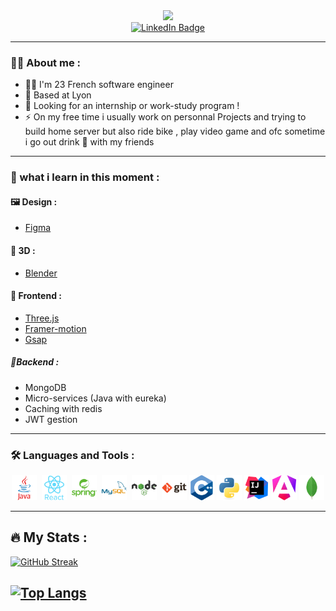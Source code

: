 <div align="center">
    <img src="https://i.giphy.com/media/v1.Y2lkPTc5MGI3NjExNmc2bW0wa21lZmpzZm54MGh3OGo0aXVtMzRzNnZzZWZnOGk3b2Y3cyZlcD12MV9pbnRlcm5hbF9naWZfYnlfaWQmY3Q9Zw/qgQUggAC3Pfv687qPC/giphy.gif"/>
<div id="badges" align="center">
  <a href="https://www.linkedin.com/in/maxime-lapouge-1a0970207/">
  <img src="https://img.shields.io/badge/LinkedIn-blue?style=for-the-badge&logo=linkedin&logoColor=white" alt="LinkedIn Badge"/>
  </a>
</div>
</div>

---

### 👨‍💻 About me : 
- 👨‍🎓 I'm 23 French software engineer
- 📍 Based at Lyon 
- 👀 Looking for an internship or work-study program ! 
- ⚡ On my free time i usually work on personnal Projects and trying to build home server but also ride bike , play video game and ofc sometime i go out drink 🍺 with my friends
---

### 🧰 what i learn in this moment : 

#### 🖼️ Design : 
- <a href="https://www.figma.com/fr-fr/" target="_blank"> Figma </a>
  
#### 🧩 3D : 
- <a href="https://www.blender.org/" target="_blank" >Blender <a/>
  
#### 🎨 Frontend : 
- <a href="https://threejs.org/">Three.js </a>
- <a href ="https://motion.dev/">Framer-motion</a>
- <a href="https://gsap.com/">Gsap</a>
  
##### 🔌Backend : 
- MongoDB
- Micro-services (Java with eureka)
- Caching with redis
- JWT gestion
  
---

### 🛠️ Languages and Tools : 
<div align="center">
<img src="https://github.com/devicons/devicon/blob/master/icons/java/java-original-wordmark.svg" title="Java" alt="Java" width="40" height="40"/>&nbsp;
<img src="https://github.com/devicons/devicon/blob/master/icons/react/react-original-wordmark.svg" title="React" alt="React" width="40" height="40"/>&nbsp;
<img src="https://github.com/devicons/devicon/blob/master/icons/spring/spring-original-wordmark.svg" title="Spring" alt="Spring" width="40" height="40"/>&nbsp;
<img src="https://github.com/devicons/devicon/blob/master/icons/mysql/mysql-original-wordmark.svg" title="MySQL"  alt="MySQL" width="40" height="40"/>&nbsp;
<img src="https://github.com/devicons/devicon/blob/master/icons/nodejs/nodejs-original-wordmark.svg" title="NodeJS" alt="NodeJS" width="40" height="40"/>&nbsp;
<img src="https://github.com/devicons/devicon/blob/master/icons/git/git-original-wordmark.svg" title="Git" **alt="Git" width="40" height="40"/>
<img src="https://github.com/devicons/devicon/blob/master/icons/cplusplus/cplusplus-original.svg" title="Cpp" **alt="Cpp" width="40" height="40"/>
<img src="https://github.com/devicons/devicon/blob/master/icons/python/python-original.svg" title="Python" **alt="Py" width="40" height="40"/>
<img src="https://github.com/devicons/devicon/blob/master/icons/intellij/intellij-original.svg" title="Intelij" **alt="Intelij" width="40" height="40"/>
<img src="https://github.com/devicons/devicon/blob/master/icons/angular/angular-original.svg" title="Angular" **alt="Angular" width="40" height="40"/>
<img src="https://github.com/devicons/devicon/blob/master/icons/mongodb/mongodb-original.svg" title="Movgo" **alt="Mongo" width="40" height="40"/>
</div>

---
🔥 My Stats :
---
<div>
    <a href="https://git.io/streak-stats"><img src="https://streak-stats.demolab.com?user=Moxiii&theme=neon&border_radius=5&short_numbers=true&date_format=j%20M%5B%20Y%5D" alt="GitHub Streak" /></a>
</div>


[![Top Langs](https://github-readme-stats.vercel.app/api/top-langs/?username=Moxiii&layout=donut-vertical&theme=synthwave)](https://github.com/anuraghazra/github-readme-stats)
---
